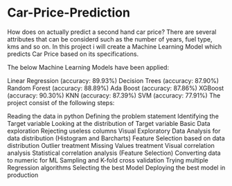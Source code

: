 # Car-Price-Prediction

How does on actually predict a second hand car price? There are several attributes that can be considerd such as the number of years, fuel type, kms and so on. In this project i will create a Machine Learning Model which predicts Car Price based on its specifications.

The below Machine Learning Models have been applied:

Linear Regression (accuracy: 89.93%)
Decision Trees (accuracy: 87.90%)
Random Forest (accuracy: 88.89%)
Ada Boost (accuracy: 87.86%)
XGBoost (accuracy: 90.30%)
KNN (accuracy: 87.39%)
SVM (accuracy: 77.91%)
The project consist of the following steps:

Reading the data in python
Defining the problem statement
Identifying the Target variable
Looking at the distribution of Target variable
Basic Data exploration
Rejecting useless columns
Visual Exploratory Data Analysis for data distribution (Histogram and Barcharts)
Feature Selection based on data distribution
Outlier treatment
Missing Values treatment
Visual correlation analysis
Statistical correlation analysis (Feature Selection)
Converting data to numeric for ML
Sampling and K-fold cross validation
Trying multiple Regression algorithms
Selecting the best Model
Deploying the best model in production
